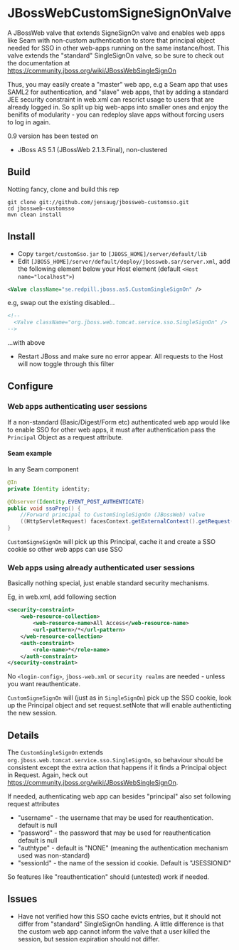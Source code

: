 JBossWebCustomSigneSignOnValve
==============================

A JBossWeb valve that extends SigneSignOn valve and enables web apps like Seam with non-custom authentication to store that principal object needed for SSO in other web-apps running on the same instance/host. This valve extends the "standard" SingleSignOn valve, so be sure to check out the documentation at https://community.jboss.org/wiki/JBossWebSingleSignOn

Thus, you may easily create a "master" web app, e.g a Seam app that uses SAML2 for authentication, and "slave" web apps, that by adding a standard JEE security constraint in web.xml can rescrict usage to users that are already logged in.
So split up big web-apps into smaller ones and enjoy the benifits of modularity - you can redeploy slave apps without forcing users to log in again.

0.9 version has been tested on
* JBoss AS 5.1 (JBossWeb 2.1.3.Final), non-clustered

## Build ##
Notting fancy, clone and build this rep

	git clone git://github.com/jensaug/jbossweb-customsso.git
	cd jbossweb-customsso
	mvn clean install

## Install ##
* Copy ```target/customSso.jar``` to ```[JBOSS_HOME]/server/default/lib```
* Edit ```[JBOSS_HOME]/server/default/deploy/jbossweb.sar/server.xml```, add the following element below your Host element (default ```<Host name="localhost">```)

```xml
<Valve className="se.redpill.jboss.as5.CustomSingleSignOn" />
```
e.g, swap out the existing disabled... 
```xml
<!--
  <Valve className="org.jboss.web.tomcat.service.sso.SingleSignOn" />
-->
```
...with above

* Restart JBoss and make sure no error appear. All requests to the Host will now toggle through this filter

## Configure

### Web apps authenticating user sessions
If a non-standard (Basic/Digest/Form etc) authenticated web app would like to enable SSO for other web apps, it must after authentication pass the ```Principal``` Object as a request attribute. 

#### Seam example
In any Seam component

```java
@In
private Identity identity;

@Observer(Identity.EVENT_POST_AUTHENTICATE)
public void ssoPrep() {
	//Forward principal to CustomSingleSignOn (JBossWeb) valve
	((HttpServletRequest) facesContext.getExternalContext().getRequest()).setAttribute("principal", identity.getPrincipal());
}
```
```CustomSigneSignOn``` will pick up this Principal, cache it and create a SSO cookie so other web apps can use SSO

### Web apps using already authenticated user sessions
Basically nothing special, just enable standard security mechanisms.

Eg, in web.xml, add following section
```xml
<security-constraint>
	<web-resource-collection>
		<web-resource-name>All Access</web-resource-name>
		<url-pattern>/*</url-pattern>
	</web-resource-collection>
	<auth-constraint>
		<role-name>*</role-name>
	</auth-constraint>		
</security-constraint>
```
No ```<login-config>```, ```jboss-web.xml``` or ```security realms``` are needed - unless you want reauthenticate.

```CustomSigneSignOn``` will (just as in ```SingleSignOn```) pick up the SSO cookie, look up the Principal object and set request.setNote that will enable authenticting the new session.

## Details
The ```CustomSingleSignOn``` extends ```org.jboss.web.tomcat.service.sso.SingleSignOn```, so behaviour should be consistent except the extra action that happens if it finds a Principal object in Request. 
Again, heck out https://community.jboss.org/wiki/JBossWebSingleSignOn.

If needed, authenticating web app can besides "principal" also set following request attributes
* "username" - the username that may be used for reauthentication.  default is null
* "password" - the password that may be used for reauthentication default is null
* "authtype" - default is "NONE" (meaning the authentication mechanism used was non-standard)
* "sessionId" - the name of the session id cookie. Default is "JSESSIONID"

So features like "reauthentication" should (untested) work if needed.

## Issues
* Have not verified how this SSO cache evicts entries, but it should not differ from "standard" SingleSignOn handling. A little difference is that the custom web app cannot inform the valve that a user killed the session, but session expiration should not differ.
